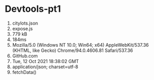 # Devtools-pt1

1. citylots.json
2. expose.js
3. 779 kB
4. 184ms
5. Mozilla/5.0 (Windows NT 10.0; Win64; x64) AppleWebKit/537.36 (KHTML, like Gecko) Chrome/94.0.4606.81 Safari/537.36
6. GitHub.com
7. Tue, 12 Oct 2021 18:38:02 GMT
8. application/json; charset=utf-8
9. fetchData()
